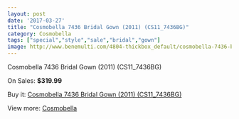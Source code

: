 ```yaml
---
layout: post
date: '2017-03-27'
title: "Cosmobella 7436 Bridal Gown (2011) (CS11_7436BG)"
category: Cosmobella
tags: ["special","style","sale","bridal","gown"]
image: http://www.benemulti.com/4804-thickbox_default/cosmobella-7436-bridal-gown-2011-cs117436bg.jpg
---
```

Cosmobella 7436 Bridal Gown (2011) (CS11_7436BG)

On Sales: **$319.99**
<a href="https://www.benemulti.com/en/cosmobella/1797-cosmobella-7436-bridal-gown-2011-cs117436bg.html"><amp-img layout="responsive" width="600" height="600" src="//www.benemulti.com/4804-thickbox_default/cosmobella-7436-bridal-gown-2011-cs117436bg.jpg" alt="Cosmobella 7436 Bridal Gown (2011) (CS11_7436BG) 0" /></a>
<a href="https://www.benemulti.com/en/cosmobella/1797-cosmobella-7436-bridal-gown-2011-cs117436bg.html"><amp-img layout="responsive" width="600" height="600" src="//www.benemulti.com/4806-thickbox_default/cosmobella-7436-bridal-gown-2011-cs117436bg.jpg" alt="Cosmobella 7436 Bridal Gown (2011) (CS11_7436BG) 1" /></a>
<a href="https://www.benemulti.com/en/cosmobella/1797-cosmobella-7436-bridal-gown-2011-cs117436bg.html"><amp-img layout="responsive" width="600" height="600" src="//www.benemulti.com/4805-thickbox_default/cosmobella-7436-bridal-gown-2011-cs117436bg.jpg" alt="Cosmobella 7436 Bridal Gown (2011) (CS11_7436BG) 2" /></a>

Buy it: [Cosmobella 7436 Bridal Gown (2011) (CS11_7436BG)](https://www.benemulti.com/en/cosmobella/1797-cosmobella-7436-bridal-gown-2011-cs117436bg.html "Cosmobella 7436 Bridal Gown (2011) (CS11_7436BG)")

View more: [Cosmobella](https://www.benemulti.com/en/20-cosmobella "Cosmobella")